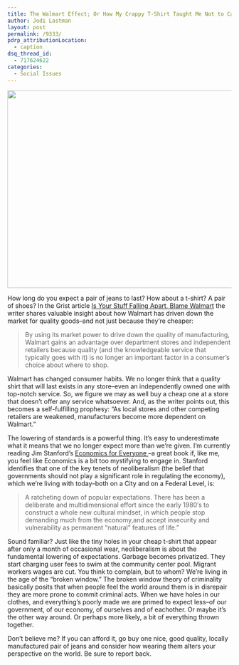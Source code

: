 ```yaml
---
title: The Walmart Effect; Or How My Crappy T-Shirt Taught Me Not to Care About The Economy
author: Jodi Lastman
layout: post
permalink: /9333/
pdrp_attributionLocation:
  - caption
dsq_thread_id:
  - 717624622
categories:
  - Social Issues
---
```

<a href="http://hypenotic.com/meaning-fulmarketing/9333/9333/attachment/screen-shot-2012-06-07-at-june-7-11-25pm-2" rel="attachment wp-att-9337"><img class="aligncenter size-full wp-image-9337" title="Screen shot 2012-06-07 at [June 7] 11.25PM" src="http://hypenotic.com/wordpress/wp-content/uploads/2012/06/Screen-shot-2012-06-07-at-June-7-11.25PM1.png" alt="" width="594" height="444" /></a>

How long do you expect a pair of jeans to last? How about a t-shirt? A pair of shoes? In the Grist article [Is Your Stuff Falling Apart, Blame Walmart][1] the writer shares valuable insight about how Walmart has driven down the market for quality goods&#8211;and not just because they&#8217;re cheaper:

> By using its market power to drive down the quality of manufacturing, Walmart gains an advantage over department stores and independent retailers because quality (and the knowledgeable service that typically goes with it) is no longer an important factor in a consumer’s choice about where to shop.

Walmart has changed consumer habits. We no longer think that a quality shirt that will last exists in any store&#8211;even an independently owned one with top-notch service. So, we figure we may as well buy a cheap one at a store that doesn&#8217;t offer any service whatsoever. And, as the writer points out, this becomes a self-fulfilling prophesy: &#8220;As local stores and other competing retailers are weakened, manufacturers become more dependent on Walmart.&#8221;

The lowering of standards is a powerful thing. It&#8217;s easy to underestimate what it means that we no longer expect more than we&#8217;re given. I&#8217;m currently reading Jim Stanford&#8217;s [Economics for Everyone ][2]&#8211;a great book if, like me, you feel like Economics is a bit too mystifying to engage in. Stanford identifies that one of the key tenets of neoliberalism (the belief that governments should not play a significant role in regulating the economy), which we&#8217;re living with today&#8211;both on a City and on a Federal Level, is:

> A ratcheting down of popular expectations. There has been a deliberate and multidimensional effort since the early 1980&#8242;s to construct a whole new cultural mindset, in which people stop demanding much from the economy,and accept insecurity and vulnerability as permanent &#8220;natural&#8221; features of life.&#8221;

Sound familiar? Just like the tiny holes in your cheap t-shirt that appear after only a month of occasional wear, neoliberalism is about the fundamental lowering of expectations. Garbage becomes privatized. They start charging user fees to swim at the community center pool. Migrant workers wages are cut. You think to complain, but to whom? We&#8217;re living in the age of the &#8220;broken window.&#8221; The broken window theory of criminality basically posits that when people feel the world around them is in disrepair they are more prone to commit criminal acts. When we have holes in our clothes, and everything&#8217;s poorly made we are primed to expect less&#8211;of our government, of our economy, of ourselves and of eachother. Or maybe it&#8217;s the other way around. Or perhaps more likely, a bit of everything thrown together.

Don&#8217;t believe me? If you can afford it, go buy one nice, good quality, locally manufactured pair of jeans and consider how wearing them alters your perspective on the world. Be sure to report back.

 [1]: http://grist.org/business-technology/2011-11-11-is-your-stuff-falling-apart-thank-walmart/
 [2]: http://www.economicsforeveryone.ca/